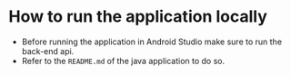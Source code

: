 # How to run the application locally

- Before running the application in Android Studio make sure to run the back-end api.
- Refer to the `README.md` of the java application to do so.